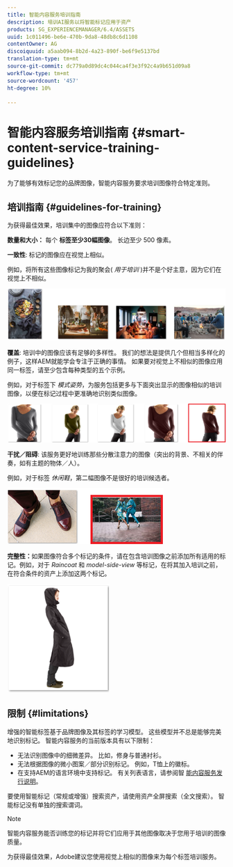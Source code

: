 ```yaml
---
title: 智能内容服务培训指南
description: 培训AI服务以将智能标记应用于资产
products: SG_EXPERIENCEMANAGER/6.4/ASSETS
uuid: 1c011496-be6e-470b-9da8-48db8c6d1108
contentOwner: AG
discoiquuid: a5aab094-8b2d-4a23-890f-be6f9e5137bd
translation-type: tm+mt
source-git-commit: dc779a0d89dc4c044ca4f3e3f92c4a9b651d09a8
workflow-type: tm+mt
source-wordcount: '457'
ht-degree: 10%

---
```



# 智能内容服务培训指南 {#smart-content-service-training-guidelines}

为了能够有效标记您的品牌图像，智能内容服务要求培训图像符合特定准则。

## 培训指南 {#guidelines-for-training}

为获得最佳效果，培训集中的图像应符合以下准则：

**数量和大小：** 每个 **标签至少30幅图像**。 长边至少 500 像素。

**一致性**: 标记的图像应在视觉上相似。

例如，将所有这些图像标记为我的聚会( *用于培训* )并不是个好主意，因为它们在视觉上不相似。

![说明性图像为培训准则的例证](assets/do-not-localize/coherence.png)

**覆盖**: 培训中的图像应该有足够的多样性。 我们的想法是提供几个但相当多样化的例子，这样AEM就能学会专注于正确的事情。 如果要对视觉上不相似的图像应用同一标签，请至少包含每种类型的五个示例。

例如，对于标签下 *模式姿势*，为服务包括更多与下面突出显示的图像相似的培训图像，以便在标记过程中更准确地识别类似图像。

![说明性图像为培训准则的例证](assets/do-not-localize/coverage_1.png)

**干扰／阻碍**: 该服务更好地训练那些分散注意力的图像（突出的背景、不相关的伴奏，如有主题的物体／人）。

例如，对于标签 *休闲鞋*，第二幅图像不是很好的培训候选者。

![说明性图像为培训准则的例证](assets/do-not-localize/distraction.png)

**完整性：**&#x200B;如果图像符合多个标记的条件，请在包含培训图像之前添加所有适用的标记。例如，对于 *Raincoat* 和 *model-side-view* 等标记，在将其加入培训之前，在符合条件的资产上添加这两个标记。

![说明性图像为培训准则的例证](assets/do-not-localize/completeness.png)

## 限制 {#limitations}

增强的智能标签基于品牌图像及其标签的学习模型。 这些模型并不总是能够完美地识别标记。 智能内容服务的当前版本具有以下限制：

* 无法识别图像中的细微差异。 比如，修身与普通衬衫。
* 无法根据图像的微小图案／部分识别标记。 例如，T恤上的徽标。
* 在支持AEM的语言环境中支持标记。 有关列表语言，请参阅智 [能内容服务发行说明](/help/release-notes/smart-content-service-release-notes.md)。

要使用智能标记（常规或增强）搜索资产，请使用资产全屏搜索（全文搜索）。 智能标记没有单独的搜索谓词。

>[!NOTE]
>
>智能内容服务能否训练您的标记并将它们应用于其他图像取决于您用于培训的图像质量。
>
>为获得最佳效果，Adobe建议您使用视觉上相似的图像来为每个标签培训服务。

